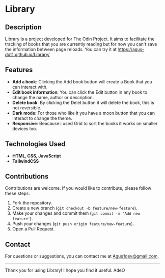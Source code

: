 # Library

## Description

Library is a project developed for The Odin Project. It aims to facilitate the tracking of books that you are currently reading but for now you can't save the information between page reloads. You can try it at https://agus-dot1.github.io/Library/

## Features

- **Add a book**: Clicking the Add book button will create a Book that you can interact with.
- **Edit book information**: You can click the Edit button in any book to change the name, author or description.
- **Delete book**: By clicking the Delet button it will delete the book, this is not reversible.
- **Dark mode**: For those who like it you have a moon button that you can interact to change the theme.
- **Responsive**: Beacause i used Grid to sort the books it works on smaller devices too.

## Technologies Used

- **HTML, CSS, JavaScript**
- **TailwindCSS**

## Contributions

Contributions are welcome. If you would like to contribute, please follow these steps:

1. Fork the repository.
2. Create a new branch (`git checkout -b feature/new-feature`).
3. Make your changes and commit them (`git commit -m 'Add new feature'`).
4. Push your changes (`git push origin feature/new-feature`).
5. Open a Pull Request.

## Contact

For questions or suggestions, you can contact me at Agus1dev@gmail.com.

---

Thank you for using Library! I hope you find it useful. AdeO
